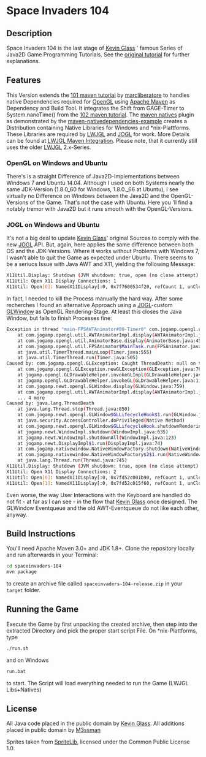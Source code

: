 # Space Invaders 104


## Description

Space Invaders 104 is the last stage of [Kevin Glass] ' famous Series of Java2D Game Programming Tutorials.
See the [original tutorial] for further explanations.

## Features
This Version extends the [101 maven tutorial] by [marcliberatore] to handles native Dependencies required for [OpenGL]
using [Apache Maven] as Dependency and Build Tool. It integrates the Shift from GAGE-Timer to System.nanoTime() from the [102 maven tutorial].
The [maven natives] plugin as demonstrated by the [maven-nativedependencies-example] creates a Distribution containing Native Libraries for Windows and *nix-Plattforms. These Libraries are required by [LWJGL] and [JOGL] for work. More Details can be found at [LWJGL Maven Integration]. Please note, that it currently still uses the older [LWJGL] 2.x-Series.

### OpenGL on Windows and Ubuntu
There's is a straight Difference of Java2D-Implementations between Windows 7 and Ubuntu 14.04. Although I used on both Systems nearly the same JDK-Version (1.8.0_60 for Windows, 1.8.0._66 at Ubuntu), I see virtually no Difference on Windows between the Java2D and the OpenGL-Versions of the Game. That's not the case with Ubuntu. Here you 'll find a notably tremor with Java2D but it runs smooth with the OpenGL-Versions.

### JOGL on Windows and Ubuntu
It's not a big deal to update [Kevin Glass]' original Sources to comply with the new [JOGL] API. But, again, here applies the same difference between both OS and the JDK-Versions. Where it works without Problems with Windows 7, I wasn't able to quit the Game as expected under Ubuntu. There seems to be a seriuos Issue with Java AWT and X11, yielding the following Message:
```bash 
X11Util.Display: Shutdown (JVM shutdown: true, open (no close attempt): 1/1, reusable (open, marked uncloseable): 0, pending (open in creation order): 1)
X11Util: Open X11 Display Connections: 1
X11Util: Open[0]: NamedX11Display[:0, 0x7f7600534f20, refCount 1, unCloseable false]
```

In fact, I needed to kill the Process manually the hard way. After some recherches I found an alternative Approach using a [JOGL]-custom [GLWindow] as OpenGL Rendering-Stage. At least this closes the Java Window, but fails to finish Processes fine:

```bash 
Exception in thread "main-FPSAWTAnimator#00-Timer0" com.jogamp.opengl.util.AnimatorBase$UncaughtAnimatorException: com.jogamp.opengl.GLException: Caught ThreadDeath: null on thread main-FPSAWTAnimator#00-Timer0
	at com.jogamp.opengl.util.AWTAnimatorImpl.display(AWTAnimatorImpl.java:92)
	at com.jogamp.opengl.util.AnimatorBase.display(AnimatorBase.java:452)
	at com.jogamp.opengl.util.FPSAnimator$MainTask.run(FPSAnimator.java:178)
	at java.util.TimerThread.mainLoop(Timer.java:555)
	at java.util.TimerThread.run(Timer.java:505)
Caused by: com.jogamp.opengl.GLException: Caught ThreadDeath: null on thread main-FPSAWTAnimator#00-Timer0
	at com.jogamp.opengl.GLException.newGLException(GLException.java:76)
	at jogamp.opengl.GLDrawableHelper.invokeGLImpl(GLDrawableHelper.java:1327)
	at jogamp.opengl.GLDrawableHelper.invokeGL(GLDrawableHelper.java:1147)
	at com.jogamp.newt.opengl.GLWindow.display(GLWindow.java:759)
	at com.jogamp.opengl.util.AWTAnimatorImpl.display(AWTAnimatorImpl.java:81)
	... 4 more
Caused by: java.lang.ThreadDeath
	at java.lang.Thread.stop(Thread.java:850)
	at com.jogamp.newt.opengl.GLWindow$GLLifecycleHook$1.run(GLWindow.java:724)
	at java.security.AccessController.doPrivileged(Native Method)
	at com.jogamp.newt.opengl.GLWindow$GLLifecycleHook.shutdownRenderingAction(GLWindow.java:719)
	at jogamp.newt.WindowImpl.shutdown(WindowImpl.java:635)
	at jogamp.newt.WindowImpl.shutdownAll(WindowImpl.java:123)
	at jogamp.newt.DisplayImpl$1.run(DisplayImpl.java:74)
	at com.jogamp.nativewindow.NativeWindowFactory.shutdown(NativeWindowFactory.java:272)
	at com.jogamp.nativewindow.NativeWindowFactory$2$1.run(NativeWindowFactory.java:190)
	at java.lang.Thread.run(Thread.java:745)
X11Util.Display: Shutdown (JVM shutdown: true, open (no close attempt): 2/2, reusable (open, marked uncloseable): 0, pending (open in creation order): 2)
X11Util: Open X11 Display Connections: 2
X11Util: Open[0]: NamedX11Display[:0, 0x7fd52c001b90, refCount 1, unCloseable false]
X11Util: Open[1]: NamedX11Display[:0, 0x7fd52c015f60, refCount 1, unCloseable false]

```


Even worse, the way User Interactions with the Keyboard are handled do not fit - at far as I can see - in the flow that [Kevin Glass] once designed. The GLWindow Eventqueue and the old AWT-Eventqueue do not like each other, anyway.

## Build Instructions
You'll need Apache Maven 3.0+ and JDK 1.8+. Clone the repository locally and run afterwards in your Terminal:
```bash 
cd spaceinvaders-104 
mvn package
```
to create an archive file called `spaceinvaders-104-release.zip` in your `target` folder. 

## Running the Game
Execute the Game by first unpacking the created archive, then step into the extracted Directory and pick the proper start script File. 
On *nix-Plattforms, type 
```bash 
./run.sh
```
and on Windows
```bash 
run.bat
```
to start. The Script will load everything needed to run the Game (LWJGL Libs+Natives)


## License

All Java code placed in the public domain by [Kevin Glass].
All additions placed in public domain by [M3ssman]

Sprites taken from [SpriteLib], 
licensed under the Common Public License 1.0.

[Kevin Glass]:http://www.cokeandcode.com/
[original tutorial]:http://www.cokeandcode.com/info/tut2d-4.html
[101 maven tutorial]:https://github.com/marcliberatore/spaceinvaders-101-java
[marcliberatore]:https://github.com/marcliberatore
[Apache Maven]:https://maven.apache.org/
[OpenGL]:https://www.opengl.org/
[102 maven tutorial]:https://github.com/marcliberatore/spaceinvaders-102-java
[maven natives]:https://code.google.com/p/mavennatives/
[maven-nativedependencies-example]:http://mavennatives.googlecode.com/svn/trunk/maven-nativedependencies-example/
[LWJGL]:http://legacy.lwjgl.org/
[JOGL]:https://jogamp.org/
[LWJGL Maven Integration]:http://wiki.lwjgl.org/index.php?title=LWJGL_use_in_Maven
[GLWindow]:https://jogamp.org/deployment/jogamp-next/javadoc/jogl/javadoc/com/jogamp/newt/opengl/GLWindow.html
[M3ssman]:https://github.com/M3ssman/
[SpriteLib]:http://www.widgetworx.com/widgetworx/portfolio/spritelib.html
